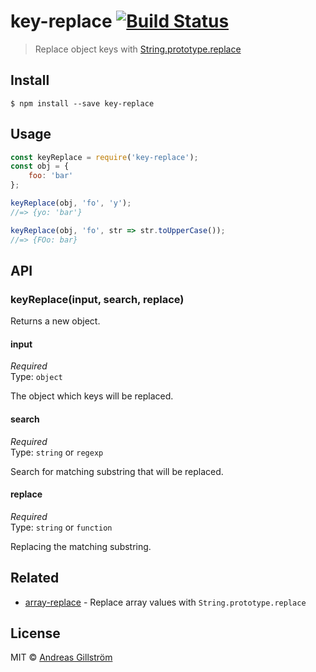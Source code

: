 # key-replace [![Build Status](https://travis-ci.org/gillstrom/key-replace.svg?branch=master)](https://travis-ci.org/gillstrom/key-replace)

> Replace object keys with [String.prototype.replace](https://developer.mozilla.org/en-US/docs/Web/JavaScript/Reference/Global_Objects/String/replace)


## Install

```
$ npm install --save key-replace
```


## Usage

```js
const keyReplace = require('key-replace');
const obj = {
	foo: 'bar'
};

keyReplace(obj, 'fo', 'y');
//=> {yo: 'bar'}

keyReplace(obj, 'fo', str => str.toUpperCase());
//=> {FOo: bar}
```


## API

### keyReplace(input, search, replace)

Returns a new object.

#### input

*Required*  
Type: `object`

The object which keys will be replaced.

#### search

*Required*  
Type: `string` or `regexp`

Search for matching substring that will be replaced.

#### replace

*Required*  
Type: `string` or `function`

Replacing the matching substring.


## Related

* [array-replace](https://github.com/gillstrom/array-replace) - Replace array values with `String.prototype.replace`


## License

MIT © [Andreas Gillström](http://github.com/gillstrom)
